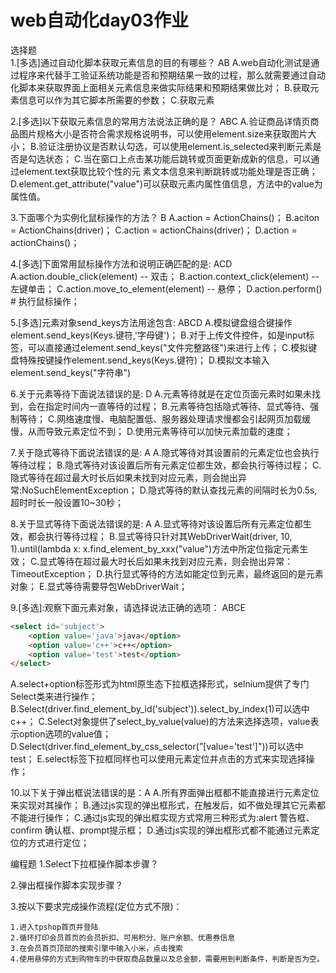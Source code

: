 # web自动化day03作业

选择题  
1.[多选]通过自动化脚本获取元素信息的目的有哪些？ AB 
A.web自动化测试是通过程序来代替手工验证系统功能是否和预期结果一致的过程，那么就需要通过自动化脚本来获取界面上面相关元素信息来做实际结果和预期结果做比对；
B.获取元素信息可以作为其它脚本所需要的参数；
C.获取元素



2.[多选]以下获取元素信息的常用方法说法正确的是？ ABC
A.验证商品详情页商品图片规格大小是否符合需求规格说明书，可以使用element.size来获取图片大小；
B.验证注册协议是否默认勾选，可以使用element.is_selected来判断元素是否是勾选状态；
C.当在窗口上点击某功能后跳转或页面更新成新的信息，可以通过element.text获取比较个性的元
素文本信息来判断跳转或功能处理是否正确；
D.element.get_attribute("value")可以获取元素内属性值信息，方法中的value为属性值。

3.下面哪个为实例化鼠标操作的方法？  B
A.action = ActionChains()；
B.aciton = ActionChains(driver)；
C.action = actionChains(driver)；
D.action = actionChains()；

4.[多选]下面常用鼠标操作方法和说明正确匹配的是:  ACD
A.action.double_click(element) -- 双击；
B.action.context_click(element) -- 左键单击；
C.action.move_to_element(element) -- 悬停；
D.action.perform() # 执行鼠标操作；

5.[多选]元素对象send_keys方法用途包含: ABCD 
A.模拟键盘组合键操作element.send_keys(Keys.键符,'字母键')；
B.对于上传文件控件，如是input标签，可以直接通过element.send_keys("文件完整路径")来进行上传；
C.模拟键盘特殊按键操作element.send_keys(Keys.键符)；
D.模拟文本输入element.send_keys("字符串")

6.关于元素等待下面说法错误的是:  D
A.元素等待就是在定位页面元素时如果未找到，会在指定时间内一直等待的过程；
B.元素等待包括隐式等待、显式等待、强制等待；
C.网络速度慢、电脑配置低、服务器处理请求慢都会引起网页加载缓慢，从而导致元素定位不到；
D.使用元素等待可以加快元素加载的速度；

7.关于隐式等待下面说法错误的是:  A
A.隐式等待对其设置前的元素定位也会执行等待过程；
B.隐式等待对该设置后所有元素定位都生效，都会执行等待过程；
C.隐式等待在超过最大时长后如果未找到对应元素，则会抛出异常:NoSuchElementException；
D.隐式等待的默认查找元素的间隔时长为0.5s,超时时长一般设置10~30秒；

8.关于显式等待下面说法错误的是:  A
A.显式等待对该设置后所有元素定位都生效，都会执行等待过程；
B.显式等待只针对其WebDriverWait(driver, 10, 1).until(lambda x:
x.find_element_by_xxx("value")方法中所定位指定元素生效；
C.显式等待在超过最大时长后如果未找到对应元素，则会抛出异常：TimeoutException；
D.执行显式等待的方法如能定位到元素，最终返回的是元素对象；
E.显式等待需要导包WebDriverWait；

9.[多选]:观察下面元素对象，请选择说法正确的选项： ABCE

```html
<select id='subject'>
    <option value='java'>java</option>
    <option value='c++'>c++</option>
    <option value='test'>test</option>
</select>
```

A.select+option标签形式为html原生态下拉框选择形式，selnium提供了专门Select类来进行操作；
B.Select(driver.find_element_by_id('subject')).select_by_index(1)可以选中c++；
C.Select对象提供了select_by_value(value)的方法来选择选项，value表示option选项的value值；
D.Select(driver.find_element_by_css_selector(”[value='test']"))可以选中test；
E.select标签下拉框同样也可以使用元素定位并点击的方式来实现选择操作；

10.以下关于弹出框说法错误的是：A
A.所有界面弹出框都不能直接进行元素定位来实现对其操作；
B.通过js实现的弹出框形式，在触发后，如不做处理其它元素都不能进行操作；
C.通过js实现的弹出框实现方式常用三种形式为:alert 警告框、confirm 确认框、prompt提示框；
D.通过js实现的弹出框形式都不能通过元素定位的方式进行定位；

编程题
1.Select下拉框操作脚本步骤？

2.弹出框操作脚本实现步骤？

3.按以下要求完成操作流程(定位方式不限)：

```
1.进入tpshop首页并登陆
2.循环打印会员首页的会员折扣、可用积分、账户余额、优惠券信息
3.在会员首页顶部的搜索引擎中输入小米，点击搜索
4.使用悬停的方式到购物车的中获取商品数量以及总金额，需要用到判断条件，判断是否为空。
```





